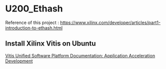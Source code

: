 # U200_Ethash
Reference of this project : https://www.xilinx.com/developer/articles/part1-introduction-to-ethash.html

## Install Xilinx Vitis on Ubuntu
[Vitis Unified Software Platform Documentation: Application Acceleration Development](https://docs.xilinx.com/r/en-US/ug1393-vitis-application-acceleration/Getting-Started-with-Vitis)

